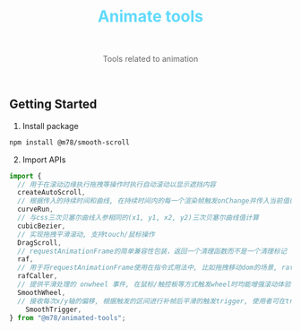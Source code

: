<h1 align="center" style="color: #61dafb;">Animate tools</h1>

<br>

<p align="center" style="color:#666">Tools related to animation</p>

<br>


## Getting Started

1. Install package

```bash
npm install @m78/smooth-scroll
```

2. Import APIs

```js
import { 
  // 用于在滚动边缘执行拖拽等操作时执行自动滚动以显示遮挡内容
  createAutoScroll,
  // 根据传入的持续时间和曲线, 在持续时间内的每一个渲染帧触发onChange并传入当前值(0~1)
  curveRun,
  // 与css三次贝塞尔曲线入参相同的(x1, y1, x2, y2)三次贝塞尔曲线值计算
  cubicBezier,
  // 实现拖拽平滑滚动, 支持touch/鼠标操作
  DragScroll, 
  // requestAnimationFrame的简单兼容性包装，返回一个清理函数而不是一个清理标记
  raf,
  // 用于将requestAnimationFrame使用在指令式用法中, 比如拖拽移动dom的场景, rafCaller能确保每帧只会对最新一次回调进行调用, 其他回调会被直接忽略
  rafCaller,
  // 提供平滑处理的 onwheel 事件, 在鼠标/触控板等方式触发wheel时均能增强滚动体验
  SmoothWheel, 
  // 接收每次x/y轴的偏移, 根据触发的区间进行补帧后平滑的触发trigger, 使用者可在trigger事件中更新实际的位置, 它是DragScroll和SmoothWheel的底层实现
	SmoothTrigger,
} from "@m78/animated-tools";
```


